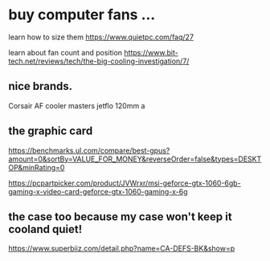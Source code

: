 # buy computer fans ... 

learn how to size them 
https://www.quietpc.com/faq/27

learn about fan count and position
https://www.bit-tech.net/reviews/tech/the-big-cooling-investigation/7/

## nice brands.
Corsair AF 
cooler masters jetflo 120mm a


## the graphic card

https://benchmarks.ul.com/compare/best-gpus?amount=0&sortBy=VALUE_FOR_MONEY&reverseOrder=false&types=DESKTOP&minRating=0

https://pcpartpicker.com/product/JVWrxr/msi-geforce-gtx-1060-6gb-gaming-x-video-card-geforce-gtx-1060-gaming-x-6g

## the case too because my case won't keep it cooland quiet!

https://www.superbiiz.com/detail.php?name=CA-DEFS-BK&show=p
